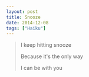 ```yaml
---
layout: post
title: Snooze
date: 2014-12-08
tags: ["Haiku"]
---
```


> I keep hitting snooze> 
> Because it's the only way> 
> I can be with you